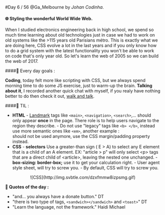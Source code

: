 #Day 6 / 56
@Ga_Melbourne by *Johan Codinha*.  

#### :globe_with_meridians: Styling the wonderful World Wide Web.
When I studied electronics engineering back in high school, we spend so much time learning about old technologies just in case we had to work on old systems like the >115 years old Parisians métro.
This is exactly what we are doing here, CSS evolve a lot in the last years and if you only know how to do a grid system with the latest functionality you won't be able to work on code that's only  year old. So let's learn the web of 2005 so we can build the web of 2017.

####:dart: Every day goals :  

**Coding**, today felt more like scripting with CSS, but we always spend morning time to do some JS exercise, just to warm-up the brain.
**Talking about it**, I recorded another quick chat with myself, if you realy have nothing better to do then check it out, [walk and talk](https://soundcloud.com/johan-c-819300950/walk-and-talk-day-6-58).

####:book: TIL :

- **HTML**
        - [Landmark](https://www.w3.org/TR/wai-aria/roles#landmark_roles) tags like `<main>`, `<navigation>`, `<search>`,… should only appear **once** in the page. There role is to help users navigate to the region they describe.
        - Do not use "legacy" tags like `<b> </b>`, instead use more semantic ones like `<em>`, another example : <br> should not be used anymore, use the CSS margin/padding property instead.
- **CSS**
        - **selectors**  Use a greater-than sign ( E > A) to select any E element that is a child  of an A element. EX:  "article > p" will only select  <p\> tags that are a direct child of <article\>, leaving the nested one unchanged.
        - **box-sizing: border-box;** use it to get your calculation right.
        - User agent style sheet, will try to screw you.
        - By default, CSS will try to screw you.  
        
<center>![CSS](http://img.svbtle.com/dzxfmmw8izpsmg.gif)</center>

**:shell: Quotes of the day :**
- "and... you always have a donate button." DT
- "there is two type of tags, `<sandwich></sandwich>` and `<toast>`" DT
- "Learn the language, not the framework." Haidi Michael